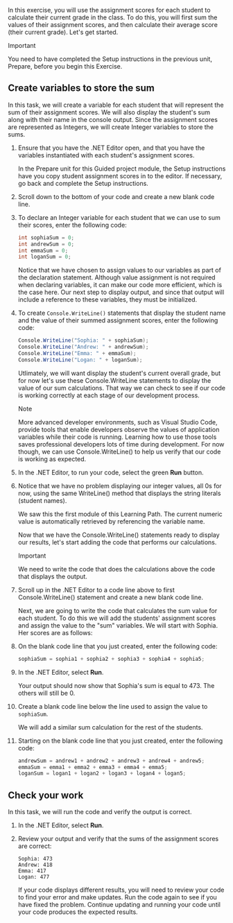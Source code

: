 In this exercise, you will use the assignment scores for each student to calculate their current grade in the class. To do this, you will first sum the values of their assignment scores, and then calculate their average score (their current grade). Let's get started.

> [!IMPORTANT]
> You need to have completed the Setup instructions in the previous unit, Prepare, before you begin this Exercise. 

## Create variables to store the sum

In this task, we will create a variable for each student that will represent the sum of their assignment scores. We will also display the student's sum along with their name in the console output. Since the assignment scores are represented as Integers, we will create Integer variables to store the sums.

1. Ensure that you have the .NET Editor open, and that you have the variables instantiated with each student's assignment scores.

    In the Prepare unit for this Guided project module, the Setup instructions have you copy student assignment scores in to the editor. If necessary, go back and complete the Setup instructions.

1. Scroll down to the bottom of your code and create a new blank code line.

1. To declare an Integer variable for each student that we can use to sum their scores, enter the following code:

    ```c#
    int sophiaSum = 0;
    int andrewSum = 0;
    int emmaSum = 0;
    int loganSum = 0;

    ```

    Notice that we have chosen to assign values to our variables as part of the declaration statement. Although value assignment is not required when declaring variables, it can make our code more efficient, which is the case here. Our next step to display output, and since that output will include a reference to these variables, they must be initialized.  

1. To create `Console.WriteLine()` statements that display the student name and the value of their summed assignment scores, enter the following code: 

    ```c#
    Console.WriteLine("Sophia: " + sophiaSum);
    Console.WriteLine("Andrew: " + andrewSum);
    Console.WriteLine("Emma: " + emmaSum);
    Console.WriteLine("Logan: " + loganSum);

    ```

    Utlimately, we will want display the student's current overall grade, but for now let's use these Console.WriteLine statements to display the value of our sum calculations. That way we can check to see if our code is working correctly at each stage of our development process.

    > [!NOTE]
    > More advanced developer environments, such as Visual Studio Code, provide tools that enable developers observe the values of application variables while their code is running. Learning how to use those tools saves professional developers lots of time during development. For now though, we can use Console.WriteLine() to help us verify that our code is working as expected.

1. In the .NET Editor, to run your code, select the green **Run** button.

1. Notice that we have no problem displaying our integer values, all 0s for now, using the same WriteLine() method that displays the string literals (student names).

    We saw this the first module of this Learning Path. The current numeric value is automatically retrieved by referencing the variable name.

    Now that we have the Console.WriteLine() statements ready to display our results, let's start adding the code that performs our calculations.

    > [!IMPORTANT]
    > We need to write the code that does the calculations above the code that displays the output.
 
1. Scroll up in the .NET Editor to a code line above to first Console.WriteLine() statement and create a new blank code line.

    Next, we are going to write the code that calculates the sum value for each student. To do this we will add the students' assignment scores and assign the value to the "sum" variables. We will start with Sophia. Her scores are as follows:

1. On the blank code line that you just created, enter the following code:

    ```c#
    sophiaSum = sophia1 + sophia2 + sophia3 + sophia4 + sophia5;

    ```

1. In the .NET Editor, select **Run**.

    Your output should now show that Sophia's sum is equal to 473. The others will still be 0.

1. Create a blank code line below the line used to assign the value to `sophiaSum`.

    We will add a similar sum calculation for the rest of the students.

1. Starting on the blank code line that you just created, enter the following code: 

    ```c#
    andrewSum = andrew1 + andrew2 + andrew3 + andrew4 + andrew5;
    emmaSum = emma1 + emma2 + emma3 + emma4 + emma5;
    loganSum = logan1 + logan2 + logan3 + logan4 + logan5;

    ```

## Check your work

In this task, we will run the code and verify the output is correct.

1. In the .NET Editor, select **Run**.

1. Review your output and verify that the sums of the assignment scores are correct:

    ```
    Sophia: 473
    Andrew: 418
    Emma: 417
    Logan: 477
    ```

    If your code displays different results, you will need to review your code to find your error and make updates. Run the code again to see if you have fixed the problem. Continue updating and running your code until your code produces the expected results.
